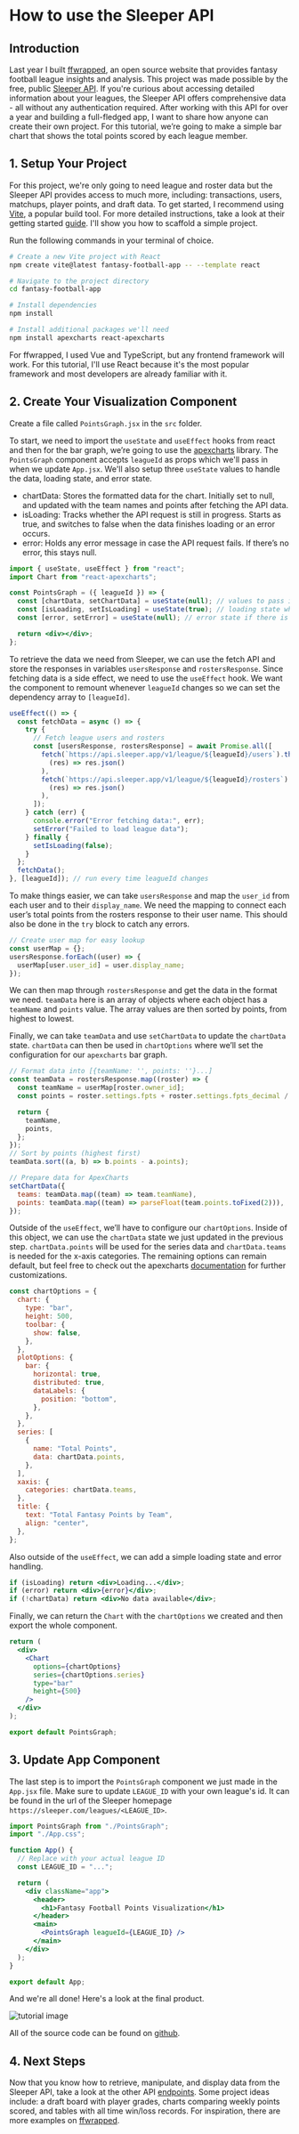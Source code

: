 # How to use the Sleeper API

## Introduction

Last year I built [ffwrapped](https://ffwrapped.com/), an open source website that provides fantasy football league insights and analysis. This project was made possible by the free, public [Sleeper API](https://docs.sleeper.com/). If you're curious about accessing detailed information about your leagues, the Sleeper API offers comprehensive data - all without any authentication required. After working with this API for over a year and building a full-fledged app, I want to share how anyone can create their own project. For this tutorial, we’re going to make a simple bar chart that shows the total points scored by each league member.

## 1. Setup Your Project

For this project, we're only going to need league and roster data but
the Sleeper API provides access to much more, including: transactions, users, matchups, player points, and draft data. To get started, I recommend using [Vite](https://vite.dev/), a popular build tool. For more detailed instructions, take a look at their getting started [guide](https://vite.dev/guide/). I'll show you how to scaffold a simple project.

Run the following commands in your terminal of choice.

```bash
# Create a new Vite project with React
npm create vite@latest fantasy-football-app -- --template react

# Navigate to the project directory
cd fantasy-football-app

# Install dependencies
npm install

# Install additional packages we'll need
npm install apexcharts react-apexcharts
```

For ffwrapped, I used Vue and TypeScript, but any frontend framework will work. For this tutorial, I'll use React because it's the most popular framework and most developers are already familiar with it.

## 2. Create Your Visualization Component

Create a file called `PointsGraph.jsx` in the `src` folder.

To start, we need to import the `useState` and `useEffect` hooks from react and then for the bar graph, we’re going to use the [apexcharts](https://www.apexcharts.com/docs/installation/) library. The `PointsGraph` component accepts `leagueId` as props which we'll pass in when we update `App.jsx`. We'll also setup three `useState` values to handle the data, loading state, and error state.

- chartData: Stores the formatted data for the chart. Initially set to null, and updated with the team names and points after fetching the API data.
- isLoading: Tracks whether the API request is still in progress. Starts as true, and switches to false when the data finishes loading or an error occurs.
- error: Holds any error message in case the API request fails. If there’s no error, this stays null.

```jsx
import { useState, useEffect } from "react";
import Chart from "react-apexcharts";

const PointsGraph = ({ leagueId }) => {
  const [chartData, setChartData] = useState(null); // values to pass into the apexchart
  const [isLoading, setIsLoading] = useState(true); // loading state when data is being fetched
  const [error, setError] = useState(null); // error state if there is an error when fetching data

  return <div></div>;
};
```

To retrieve the data we need from Sleeper, we can use the fetch API and store the responses in variables `usersResponse` and `rostersResponse`. Since fetching data is a side effect, we need to use the `useEffect` hook. We want the component
to remount whenever `leagueId` changes so we can set the dependency array to `[leagueId]`.

```jsx
useEffect(() => {
  const fetchData = async () => {
    try {
      // Fetch league users and rosters
      const [usersResponse, rostersResponse] = await Promise.all([
        fetch(`https://api.sleeper.app/v1/league/${leagueId}/users`).then(
          (res) => res.json()
        ),
        fetch(`https://api.sleeper.app/v1/league/${leagueId}/rosters`).then(
          (res) => res.json()
        ),
      ]);
    } catch (err) {
      console.error("Error fetching data:", err);
      setError("Failed to load league data");
    } finally {
      setIsLoading(false);
    }
  };
  fetchData();
}, [leagueId]); // run every time leagueId changes
```

To make things easier, we can take `usersResponse` and map the `user_id` from each user and to their `display_name`. We need the mapping to connect each user’s total points from the rosters response to their user name. This should also be done in the `try` block to catch any errors.

```jsx
// Create user map for easy lookup
const userMap = {};
usersResponse.forEach((user) => {
  userMap[user.user_id] = user.display_name;
});
```

We can then map through `rostersResponse` and get the data in the format we need. `teamData` here is an array of objects where each object has a `teamName` and `points` value. The array values are then sorted by points, from highest to lowest.

Finally, we can take `teamData` and use `setChartData` to update the `chartData` state. `chartData` can then be used in `chartOptions` where we’ll set the configuration for our `apexcharts` bar graph.

```jsx
// Format data into [{teamName: '', points: ''}...]
const teamData = rostersResponse.map((roster) => {
  const teamName = userMap[roster.owner_id];
  const points = roster.settings.fpts + roster.settings.fpts_decimal / 100;

  return {
    teamName,
    points,
  };
});
// Sort by points (highest first)
teamData.sort((a, b) => b.points - a.points);

// Prepare data for ApexCharts
setChartData({
  teams: teamData.map((team) => team.teamName),
  points: teamData.map((team) => parseFloat(team.points.toFixed(2))),
});
```

Outside of the `useEffect`, we’ll have to configure our `chartOptions`. Inside of this object, we can use the `chartData` state we just updated in the previous step. `chartData.points` will be used for the series data and `chartData.teams` is needed for the x-axis categories. The remaining options can remain default, but feel free to check out the apexcharts [documentation](https://apexcharts.com/docs/series/) for further customizations.

```jsx
const chartOptions = {
  chart: {
    type: "bar",
    height: 500,
    toolbar: {
      show: false,
    },
  },
  plotOptions: {
    bar: {
      horizontal: true,
      distributed: true,
      dataLabels: {
        position: "bottom",
      },
    },
  },
  series: [
    {
      name: "Total Points",
      data: chartData.points,
    },
  ],
  xaxis: {
    categories: chartData.teams,
  },
  title: {
    text: "Total Fantasy Points by Team",
    align: "center",
  },
};
```

Also outside of the `useEffect`, we can add a simple loading state and error handling.

```jsx
if (isLoading) return <div>Loading...</div>;
if (error) return <div>{error}</div>;
if (!chartData) return <div>No data available</div>;
```

Finally, we can return the `Chart` with the `chartOptions` we created and then export the whole component.

```jsx
return (
  <div>
    <Chart
      options={chartOptions}
      series={chartOptions.series}
      type="bar"
      height={500}
    />
  </div>
);

export default PointsGraph;
```

## 3. Update App Component

The last step is to import the `PointsGraph` component we just made in the `App.jsx` file. Make sure to update `LEAGUE_ID` with your own league's id. It can be found in the url of the Sleeper homepage `https://sleeper.com/leagues/<LEAGUE_ID>`.

```jsx
import PointsGraph from "./PointsGraph";
import "./App.css";

function App() {
  // Replace with your actual league ID
  const LEAGUE_ID = "...";

  return (
    <div className="app">
      <header>
        <h1>Fantasy Football Points Visualization</h1>
      </header>
      <main>
        <PointsGraph leagueId={LEAGUE_ID} />
      </main>
    </div>
  );
}

export default App;
```

And we're all done! Here's a look at the final product.

![tutorial image](tutorial_img.png)

All of the source code can be found on [github](https://github.com/kt474/sleeper-api-example).

## 4. Next Steps

Now that you know how to retrieve, manipulate, and display data from the Sleeper API, take a look at the other API [endpoints](https://docs.sleeper.com/). Some project ideas include: a draft board with player grades, charts comparing weekly points scored, and tables with all time win/loss records. For inspiration, there are more examples on [ffwrapped](https://ffwrapped.com).
